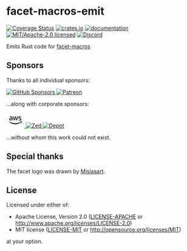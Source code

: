 # facet-macros-emit

[![Coverage Status](https://coveralls.io/repos/github/facet-rs/facet-macros-emit/badge.svg?branch=main)](https://coveralls.io/github/facet-rs/facet?branch=main)
[![crates.io](https://img.shields.io/crates/v/facet-macros-emit.svg)](https://crates.io/crates/facet-macros-emit)
[![documentation](https://docs.rs/facet-macros-emit/badge.svg)](https://docs.rs/facet-macros-emit)
[![MIT/Apache-2.0 licensed](https://img.shields.io/crates/l/facet-macros-emit.svg)](./LICENSE)
[![Discord](https://img.shields.io/discord/1379550208551026748?logo=discord&label=discord)](https://discord.gg/JhD7CwCJ8F)

Emits Rust code for [facet-macros](https://github.com/facet-rs/facet/tree/main/facet-macros)

## Sponsors

Thanks to all individual sponsors:

<p> <a href="https://github.com/sponsors/fasterthanlime">
<picture>
<source media="(prefers-color-scheme: dark)" srcset="https://github.com/facet-rs/facet/raw/main/static/sponsors-v3/github-dark.svg">
<img src="https://github.com/facet-rs/facet/raw/main/static/sponsors-v3/github-light.svg" height="40" alt="GitHub Sponsors">
</picture>
</a> <a href="https://patreon.com/fasterthanlime">
    <picture>
    <source media="(prefers-color-scheme: dark)" srcset="https://github.com/facet-rs/facet/raw/main/static/sponsors-v3/patreon-dark.svg">
    <img src="https://github.com/facet-rs/facet/raw/main/static/sponsors-v3/patreon-light.svg" height="40" alt="Patreon">
    </picture>
</a> </p>

...along with corporate sponsors:

<p> <a href="https://aws.amazon.com">
<picture>
<source media="(prefers-color-scheme: dark)" srcset="https://github.com/facet-rs/facet/raw/main/static/sponsors-v3/aws-dark.svg">
<img src="https://github.com/facet-rs/facet/raw/main/static/sponsors-v3/aws-light.svg" height="40" alt="AWS">
</picture>
</a> <a href="https://zed.dev">
<picture>
<source media="(prefers-color-scheme: dark)" srcset="https://github.com/facet-rs/facet/raw/main/static/sponsors-v3/zed-dark.svg">
<img src="https://github.com/facet-rs/facet/raw/main/static/sponsors-v3/zed-light.svg" height="40" alt="Zed">
</picture>
</a> <a href="https://depot.dev?utm_source=facet">
<picture>
<source media="(prefers-color-scheme: dark)" srcset="https://github.com/facet-rs/facet/raw/main/static/sponsors-v3/depot-dark.svg">
<img src="https://github.com/facet-rs/facet/raw/main/static/sponsors-v3/depot-light.svg" height="40" alt="Depot">
</picture>
</a> </p>

...without whom this work could not exist.

## Special thanks

The facet logo was drawn by [Misiasart](https://misiasart.com/).

## License

Licensed under either of:

- Apache License, Version 2.0 ([LICENSE-APACHE](https://github.com/facet-rs/facet/blob/main/LICENSE-APACHE) or <http://www.apache.org/licenses/LICENSE-2.0>)
- MIT license ([LICENSE-MIT](https://github.com/facet-rs/facet/blob/main/LICENSE-MIT) or <http://opensource.org/licenses/MIT>)

at your option.
